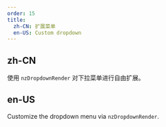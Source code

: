 ```yaml
---
order: 15
title:
  zh-CN: 扩展菜单
  en-US: Custom dropdown
---
```


## zh-CN

使用 `nzDropdownRender` 对下拉菜单进行自由扩展。

## en-US

Customize the dropdown menu via `nzDropdownRender`.
